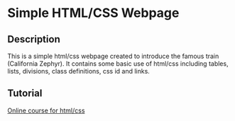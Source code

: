# Simple HTML/CSS Webpage

## Description
This is a simple html/css webpage created to introduce the famous train (California Zephyr). It contains some basic use of html/css including tables, lists, divisions, class definitions, css id and links.

## Tutorial
[Online course for html/css](https://www.khanacademy.org/computing/computer-programming/html-css)
